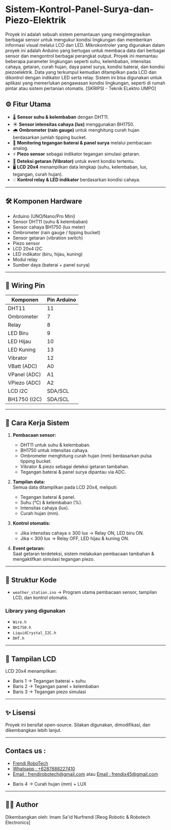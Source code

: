 # Sistem-Kontrol-Panel-Surya-dan-Piezo-Elektrik

Proyek ini adalah sebuah sistem pemantauan yang mengintegrasikan berbagai sensor untuk mengukur kondisi lingkungan dan memberikan informasi visual melalui LCD dan LED. Mikrokontroler yang digunakan dalam proyek ini adalah Arduino yang bertugas untuk membaca data dari berbagai sensor dan mengontrol berbagai perangkat output. Proyek ini memantau beberapa parameter lingkungan seperti suhu, kelembaban, intensitas cahaya, getaran, curah hujan, daya panel surya, kondisi baterai, dan kondisi piezoelektrik. Data yang terkumpul kemudian ditampilkan pada LCD dan dikontrol dengan indikator LED serta relay. Sistem ini bisa digunakan untuk aplikasi yang memerlukan pengawasan kondisi lingkungan, seperti di rumah pintar atau sistem pertanian otomatis. [SKRIPSI - Teknik ELektro UMPO]

## ⚙️ Fitur Utama
- 🌡️ **Sensor suhu & kelembaban** dengan DHT11.  
- ☀️ **Sensor intensitas cahaya (lux)** menggunakan BH1750.  
- 🌧️ **Ombrometer (rain gauge)** untuk menghitung curah hujan berdasarkan jumlah tipping bucket.  
- 🔋 **Monitoring tegangan baterai & panel surya** melalui pembacaan analog.  
- ⚡ **Piezo sensor** sebagai indikator tegangan simulasi getaran.  
- 🚨 **Deteksi getaran (Vibrator)** untuk event kondisi tertentu.  
- 🖥️ **LCD 20x4** menampilkan data lengkap (suhu, kelembaban, lux, tegangan, curah hujan).  
- 💡 **Kontrol relay & LED indikator** berdasarkan kondisi cahaya.  

---

## 🛠️ Komponen Hardware
- Arduino (UNO/Nano/Pro Mini)  
- Sensor DHT11 (suhu & kelembaban)  
- Sensor cahaya BH1750 (lux meter)  
- Ombrometer (rain gauge / tipping bucket)  
- Sensor getaran (vibration switch)  
- Piezo sensor  
- LCD 20x4 I2C  
- LED indikator (biru, hijau, kuning)  
- Modul relay  
- Sumber daya (baterai + panel surya)  

---

## 📐 Wiring Pin
| Komponen          | Pin Arduino |
|-------------------|-------------|
| DHT11             | 11          |
| Ombrometer        | 7           |
| Relay             | 8           |
| LED Biru          | 9           |
| LED Hijau         | 10          |
| LED Kuning        | 13          |
| Vibrator          | 12          |
| VBatt (ADC)       | A0          |
| VPanel (ADC)      | A1          |
| VPiezo (ADC)      | A2          |
| LCD I2C           | SDA/SCL     |
| BH1750 (I2C)      | SDA/SCL     |

---

## 🚀 Cara Kerja Sistem
1. **Pembacaan sensor:**
   - DHT11 untuk suhu & kelembaban.  
   - BH1750 untuk intensitas cahaya.  
   - Ombrometer menghitung curah hujan (mm) berdasarkan pulsa tipping bucket.  
   - Vibrator & piezo sebagai deteksi getaran tambahan.  
   - Tegangan baterai & panel surya dipantau via ADC.  
   
2. **Tampilan data:**  
   Semua data ditampilkan pada LCD 20x4, meliputi:  
   - Tegangan baterai & panel.  
   - Suhu (°C) & kelembaban (%).  
   - Intensitas cahaya (lux).  
   - Curah hujan (mm).  

3. **Kontrol otomatis:**  
   - Jika intensitas cahaya ≥ 300 lux → Relay ON, LED biru ON.  
   - Jika < 300 lux → Relay OFF, LED hijau & kuning ON.  

4. **Event getaran:**  
   Saat getaran terdeteksi, sistem melakukan pembacaan tambahan & mengaktifkan simulasi tegangan piezo.  

---

## 📂 Struktur Kode
- `weather_station.ino` → Program utama pembacaan sensor, tampilan LCD, dan kontrol otomatis.  

### Library yang digunakan
- `Wire.h`  
- `BH1750.h`  
- `LiquidCrystal_I2C.h`  
- `DHT.h`  

---

## 📸 Tampilan LCD
LCD 20x4 menampilkan:  
- Baris 1 → Tegangan baterai + suhu  
- Baris 2 → Tegangan panel + kelembaban  
- Baris 3 → Tegangan piezo simulasi

---

## ✨ Lisensi
Proyek ini bersifat open-source. Silakan digunakan, dimodifikasi, dan dikembangkan lebih lanjut.  

---

## Contacs us : 
* [Frendi RoboTech](https://www.instagram.com/frendi.co/)
* [Whatsapp : +6287888227410](https://wa.me/+6287888227410)
* [Email    : frendirobotech@gmail.com](https://mail.google.com/mail/u/0/?view=cm&tf=1&fs=1&to=frendirobotech@gmail.com) atau [Email    : frendix45@gmail.com](https://mail.google.com/mail/u/0/?view=cm&tf=1&fs=1&to=frendix45@gmail.com)
- Baris 4 → Curah hujan (mm) + LUX  

---

## 👨‍💻 Author
Dikembangkan oleh: Imam Sa'id Nurfrendi [Reog Robotic & Robotech Electronics]  
